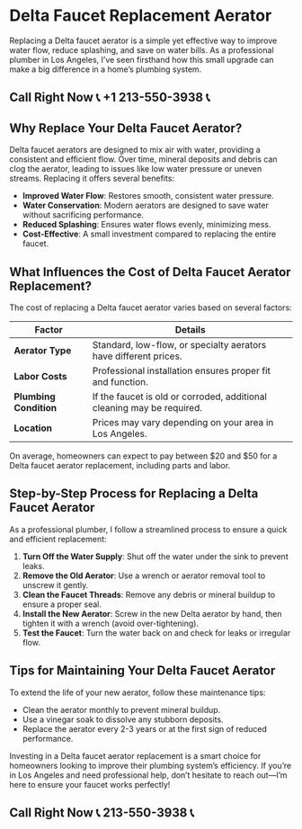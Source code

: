 # Delta Faucet Replacement Aerator  

Replacing a Delta faucet aerator is a simple yet effective way to improve water flow, reduce splashing, and save on water bills. As a professional plumber in Los Angeles, I’ve seen firsthand how this small upgrade can make a big difference in a home’s plumbing system.  

## Call Right Now 📞 +1 213-550-3938 📞

## Why Replace Your Delta Faucet Aerator?  

Delta faucet aerators are designed to mix air with water, providing a consistent and efficient flow. Over time, mineral deposits and debris can clog the aerator, leading to issues like low water pressure or uneven streams. Replacing it offers several benefits:  

- **Improved Water Flow**: Restores smooth, consistent water pressure.  
- **Water Conservation**: Modern aerators are designed to save water without sacrificing performance.  
- **Reduced Splashing**: Ensures water flows evenly, minimizing mess.  
- **Cost-Effective**: A small investment compared to replacing the entire faucet.  

## What Influences the Cost of Delta Faucet Aerator Replacement?  

The cost of replacing a Delta faucet aerator varies based on several factors:  

| **Factor**                | **Details**                                                                 |  
|---------------------------|-----------------------------------------------------------------------------|  
| **Aerator Type**           | Standard, low-flow, or specialty aerators have different prices.            |  
| **Labor Costs**            | Professional installation ensures proper fit and function.                  |  
| **Plumbing Condition**    | If the faucet is old or corroded, additional cleaning may be required.       |  
| **Location**               | Prices may vary depending on your area in Los Angeles.                      |  

On average, homeowners can expect to pay between $20 and $50 for a Delta faucet aerator replacement, including parts and labor.  

## Step-by-Step Process for Replacing a Delta Faucet Aerator  

As a professional plumber, I follow a streamlined process to ensure a quick and efficient replacement:  

1. **Turn Off the Water Supply**: Shut off the water under the sink to prevent leaks.  
2. **Remove the Old Aerator**: Use a wrench or aerator removal tool to unscrew it gently.  
3. **Clean the Faucet Threads**: Remove any debris or mineral buildup to ensure a proper seal.  
4. **Install the New Aerator**: Screw in the new Delta aerator by hand, then tighten it with a wrench (avoid over-tightening).  
5. **Test the Faucet**: Turn the water back on and check for leaks or irregular flow.  

## Tips for Maintaining Your Delta Faucet Aerator  

To extend the life of your new aerator, follow these maintenance tips:  

- Clean the aerator monthly to prevent mineral buildup.  
- Use a vinegar soak to dissolve any stubborn deposits.  
- Replace the aerator every 2-3 years or at the first sign of reduced performance.  

Investing in a Delta faucet aerator replacement is a smart choice for homeowners looking to improve their plumbing system’s efficiency. If you’re in Los Angeles and need professional help, don’t hesitate to reach out—I’m here to ensure your faucet works perfectly!
## Call Right Now 📞 213-550-3938 📞